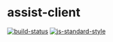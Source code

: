# assist-client
[![build-status](https://img.shields.io/travis/oshaw/uc-transfer/master.svg)](https://travis-ci.org/oshaw/uc-transfer)
[![js-standard-style](https://img.shields.io/badge/code%20style-standard-brightgreen.svg)](http://standardjs.com/)
